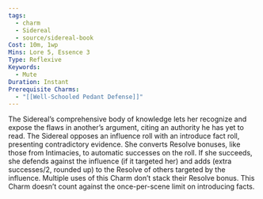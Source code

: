 ```yaml
---
tags:
  - charm
  - Sidereal
  - source/sidereal-book
Cost: 10m, 1wp
Mins: Lore 5, Essence 3
Type: Reflexive
Keywords:
  - Mute
Duration: Instant
Prerequisite Charms:
  - "[[Well-Schooled Pedant Defense]]"
---
```

The Sidereal’s comprehensive body of knowledge lets her recognize and expose the flaws in another’s argument, citing an authority he has yet to read. The Sidereal opposes an influence roll with an introduce fact roll, presenting contradictory evidence. She converts Resolve bonuses, like those from Intimacies, to automatic successes on the roll. If she succeeds, she defends against the influence (if it targeted her) and adds (extra successes/2, rounded up) to the Resolve of others targeted by the influence. Multiple uses of this Charm don’t stack their Resolve bonus. This Charm doesn’t count against the once-per-scene limit on introducing facts.